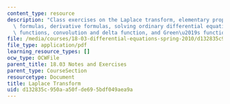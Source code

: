 ```yaml
---
content_type: resource
description: "Class exercises on the Laplace transform, elementary properties and\
  \ formulas, derivative formulas, solving ordinary differential equation, discontinuous\
  \ functions, convolution and delta function, and Green\u2019s function."
file: /media/courses/18-03-differential-equations-spring-2010/d132835c950aa50fde695bdf049aea9a_MIT18_03S10_3ex.pdf
file_type: application/pdf
learning_resource_types: []
ocw_type: OCWFile
parent_title: 18.03 Notes and Exercises
parent_type: CourseSection
resourcetype: Document
title: Laplace Transform
uid: d132835c-950a-a50f-de69-5bdf049aea9a
---
```

